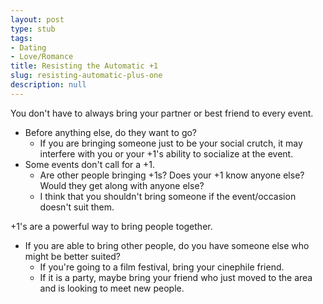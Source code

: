```yaml
---
layout: post
type: stub
tags:
- Dating
- Love/Romance
title: Resisting the Automatic +1
slug: resisting-automatic-plus-one
description: null
---
```


You don't have to always bring your partner or best friend to every event.
* Before anything else, do they want to go?
    * If you are bringing someone just to be your social crutch, it may interfere with you or your +1's ability to socialize at the event.
* Some events don't call for a +1.
    * Are other people bringing +1s? Does your +1 know anyone else? Would they get along with anyone else?
    * I think that you shouldn't bring someone if the event/occasion doesn't suit them.

+1's are a powerful way to bring people together.
* If you are able to bring other people, do you have someone else who might be better suited?
    * If you're going to a film festival, bring your cinephile friend.
    * If it is a party, maybe bring your friend who just moved to the area and is looking to meet new people.